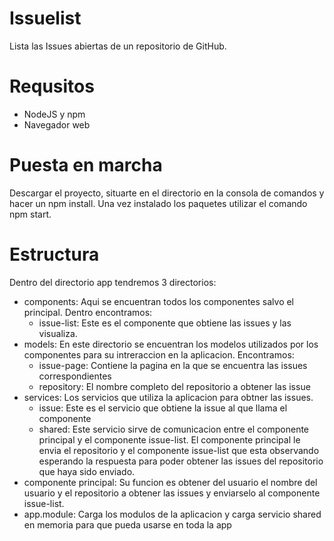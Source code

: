 # Issuelist

Lista las Issues abiertas de un repositorio de GitHub.

# Requsitos

* NodeJS y npm
* Navegador web

# Puesta en marcha

Descargar el proyecto, situarte en el directorio en la consola de comandos y hacer un npm install.
Una vez instalado los paquetes utilizar el comando npm start.

# Estructura

Dentro del directorio app tendremos 3 directorios:

* components: Aqui se encuentran todos los componentes salvo el principal. Dentro encontramos:
  * issue-list: Este es el componente que obtiene las issues y las visualiza.
* models: En este directorio se encuentran los modelos utilizados por los componentes para su intreraccion en la aplicacion. Encontramos:
  * issue-page: Contiene la pagina en la que se encuentra las issues correspondientes
  * repository: El nombre completo del repositorio a obtener las issue
* services: Los servicios que utiliza la aplicacion para obtner las issues.
  * issue: Este es el servicio que obtiene la issue al que llama el componente
  * shared: Este servicio sirve de comunicacion entre el componente principal y el componente issue-list. El componente principal le envia el repositorio y el componente issue-list que esta observando esperando la respuesta para poder obtener las issues del repositorio que haya sido enviado.
* componente principal: Su funcion es obtener del usuario el nombre del usuario y el repositorio a obtener las issues y enviarselo al componente issue-list.
* app.module: Carga los modulos de la aplicacion y carga servicio shared en memoria para que pueda usarse en toda la app
